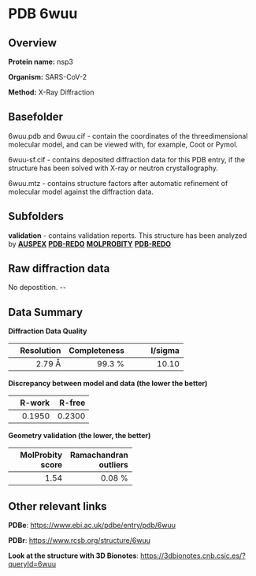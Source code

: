 # PDB 6wuu

## Overview

**Protein name:** nsp3

**Organism:** SARS-CoV-2

**Method:** X-Ray Diffraction

## Basefolder

6wuu.pdb and 6wuu.cif - contain the coordinates of the threedimensional molecular model, and can be viewed with, for example, Coot or Pymol.

6wuu-sf.cif - contains deposited diffraction data for this PDB entry, if the structure has been solved with X-ray or neutron crystallography.

6wuu.mtz - contains structure factors after automatic refinement of molecular model against the diffraction data.

## Subfolders





**validation** - contains validation reports. This structure has been analyzed by [**AUSPEX**](https://github.com/thorn-lab/coronavirus_structural_task_force/tree/master/pdb/nsp3/SARS-CoV-2/6wuu/validation/auspex) [**PDB-REDO**](https://github.com/thorn-lab/coronavirus_structural_task_force/tree/master/pdb/nsp3/SARS-CoV-2/6wuu/validation/pdb-redo) [**MOLPROBITY**](https://github.com/thorn-lab/coronavirus_structural_task_force/tree/master/pdb/nsp3/SARS-CoV-2/6wuu/validation/molprobity) [**PDB-REDO**](https://github.com/thorn-lab/coronavirus_structural_task_force/blob/master/pdb/nsp3/SARS-CoV-2/6wuu/validation/Xtriage_output.log) 

## Raw diffraction data

No depostition. --<br> 

## Data Summary
**Diffraction Data Quality**

|   | Resolution | Completeness| I/sigma |
|---|-------------:|----------------:|--------------:|
|   |2.79 Å|99.3  %|<img width=50/>10.10|

**Discrepancy between model and data (the lower the better)**

|   | **R-work**| **R-free**   
|---|-------------:|----------------:|           
||  0.1950|  0.2300|

**Geometry validation (the lower, the better)**

|   |**MolProbity<br>score**| **Ramachandran<br>outliers** 
|---|-------------:|----------------:|
||  1.54|  0.08 %|

 

 



## Other relevant links 
**PDBe**:  https://www.ebi.ac.uk/pdbe/entry/pdb/6wuu
 
**PDBr**: https://www.rcsb.org/structure/6wuu 

**Look at the structure with 3D Bionotes**: https://3dbionotes.cnb.csic.es/?queryId=6wuu

